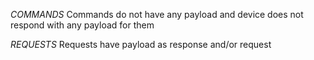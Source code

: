 *COMMANDS*
Commands do not have any payload and device does not respond with any payload for them

*REQUESTS*
Requests have payload as response and/or request 